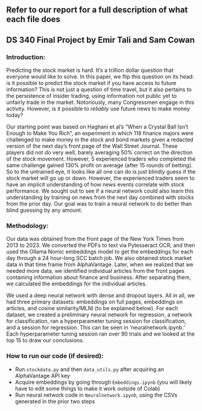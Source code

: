 ## Refer to our report for a full description of what each file does
## DS 340 Final Project by Emir Tali and Sam Cowan

### Introduction:

Predicting the stock market is hard. It’s a trillion dollar question that everyone would like to solve. In this paper, we flip this question on its head: is it possible to predict the stock market if you have access to future information? This is not just a question of time travel, but it also pertains to the persistence of insider trading, using information not public yet to unfairly trade in the market. Notoriously, many Congressmen engage in this activity. However, is it possible to _reliably_ use future news to make money today? 

Our starting point was based on Haghani et al’s “When a Crystal Ball Isn’t Enough to Make You Rich”, an experiment in which 118 finance majors were challenged to make money in the stock and bond markets given a redacted version of the next day’s front page of the Wall Street Journal. These players did not do very well, barely averaging 50% correct on the direction of the stock movement. However, 5 experienced traders who completed the same challenge gained 130% profit on average (after 15 rounds of betting). So to the untrained eye, it looks like all one can do is just blindly guess if the stock market will go up or down. However, the experienced traders seem to have an implicit understanding of how news events correlate with stock performance. We sought out to see if a neural network could also learn this understanding by training on news from the next day combined with stocks from the prior day. Our goal was to train a neural network to do better than blind guessing by any amount. 

### Methodology:
Our data was obtained from the front page of the New York Times from 2013 to 2023. We converted the PDFs to text via Pytesseract OCR, and then used the Ollama Nomic embeddings model to get the embeddings for each day through a 24 hour-long SCC batch job. We also obtained stock market data in that time frame from AlphaVantage. Later, when we realized that we needed more data, we identified individual articles from the front pages containing information about finance and business. After separating them, we calculated the embeddings for the individual articles.

We used a deep neural network with dense and dropout layers. All in all, we had three primary datasets: embeddings on full pages, embeddings on articles, and cosine similarity/MLNI (to be explained below). For each dataset, we created a preliminary neural network for regression, a network for classification, ran a hyperparameter tuning session for classification, and a session for regression. This can be seen in ‘neuralnetwork.ipynb.’ Each hyperparameter tuning session ran over 90 trials and we looked at the top 15 to draw our conclusions. 


### How to run our code (if desired):  
- Run `stockdata.py` and then `data_utils.py` after acquiring an AlphaVantage API key  
- Acquire embeddings by going through `Embeddings.ipynb` (you will likely have to edit some things to make it work outside of Colab)  
- Run neural network code in `Neuralnetwork.ipynb`, using the CSVs generated in the prior two steps  
